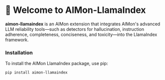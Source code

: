 # 🎉 **Welcome to AIMon-LlamaIndex**

**aimon-llamaindex** is an AIMon extension that integrates AIMon's advanced LLM reliability tools—such as detectors for hallucination, instruction adherence, completeness, conciseness, and toxicity—into the LlamaIndex framework.

### Installation

To install the AIMon LlamaIndex package, use pip:

```bash
pip install aimon-llamaindex
